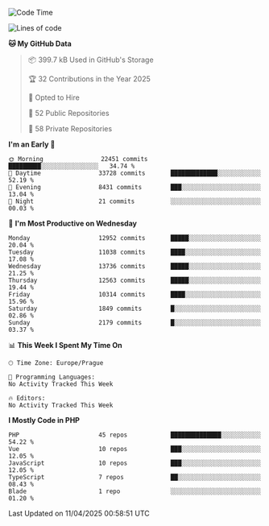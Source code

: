<!--START_SECTION:waka-->
![Code Time](http://img.shields.io/badge/Code%20Time-1%2C584%20hrs%203%20mins-blue)

![Lines of code](https://img.shields.io/badge/From%20Hello%20World%20I%27ve%20Written-19.5%20million%20lines%20of%20code-blue)

**🐱 My GitHub Data** 

> 📦 399.7 kB Used in GitHub's Storage 
 > 
> 🏆 32 Contributions in the Year 2025
 > 
> 💼 Opted to Hire
 > 
> 📜 52 Public Repositories 
 > 
> 🔑 58 Private Repositories 
 > 
**I'm an Early 🐤** 

```text
🌞 Morning                22451 commits       █████████░░░░░░░░░░░░░░░░   34.74 % 
🌆 Daytime                33728 commits       █████████████░░░░░░░░░░░░   52.19 % 
🌃 Evening                8431 commits        ███░░░░░░░░░░░░░░░░░░░░░░   13.04 % 
🌙 Night                  21 commits          ░░░░░░░░░░░░░░░░░░░░░░░░░   00.03 % 
```
📅 **I'm Most Productive on Wednesday** 

```text
Monday                   12952 commits       █████░░░░░░░░░░░░░░░░░░░░   20.04 % 
Tuesday                  11038 commits       ████░░░░░░░░░░░░░░░░░░░░░   17.08 % 
Wednesday                13736 commits       █████░░░░░░░░░░░░░░░░░░░░   21.25 % 
Thursday                 12563 commits       █████░░░░░░░░░░░░░░░░░░░░   19.44 % 
Friday                   10314 commits       ████░░░░░░░░░░░░░░░░░░░░░   15.96 % 
Saturday                 1849 commits        █░░░░░░░░░░░░░░░░░░░░░░░░   02.86 % 
Sunday                   2179 commits        █░░░░░░░░░░░░░░░░░░░░░░░░   03.37 % 
```


📊 **This Week I Spent My Time On** 

```text
🕑︎ Time Zone: Europe/Prague

💬 Programming Languages: 
No Activity Tracked This Week

🔥 Editors: 
No Activity Tracked This Week
```

**I Mostly Code in PHP** 

```text
PHP                      45 repos            ██████████████░░░░░░░░░░░   54.22 % 
Vue                      10 repos            ███░░░░░░░░░░░░░░░░░░░░░░   12.05 % 
JavaScript               10 repos            ███░░░░░░░░░░░░░░░░░░░░░░   12.05 % 
TypeScript               7 repos             ██░░░░░░░░░░░░░░░░░░░░░░░   08.43 % 
Blade                    1 repo              ░░░░░░░░░░░░░░░░░░░░░░░░░   01.20 % 
```




 Last Updated on 11/04/2025 00:58:51 UTC
<!--END_SECTION:waka-->
<!--
**AlexKratky/AlexKratky** is a ✨ _special_ ✨ repository because its `README.md` (this file) appears on your GitHub profile.

Here are some ideas to get you started:

- 🔭 I’m currently working on ...
- 🌱 I’m currently learning ...
- 👯 I’m looking to collaborate on ...
- 🤔 I’m looking for help with ...
- 💬 Ask me about ...
- 📫 How to reach me: ...
- 😄 Pronouns: ...
- ⚡ Fun fact: ...
-->
